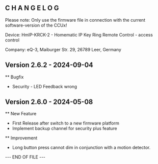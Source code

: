 ﻿C H A N G E L O G
-----------------

Please note: Only use the firmware file in connection with the current software-version of the CCUx!

Device:      HmIP-KRCK-2 - Homematic IP Key Ring Remote Control - access control

Company:     eQ-3, Maiburger Str. 29, 26789 Leer, Germany



Version 2.6.2 - 2024-09-04
--------------------------------------------------------------

** Bugfix
   * Security - LED Feedback wrong



Version 2.6.0 - 2024-05-08
--------------------------------------------------------------

** New Feature
   * First Release after switch to a new firmware platform
   * Implement backup channel for security plus feature

** Improvement
   * Long button press cannot dim in conjunction with a motion detector.



--- END OF FILE ---

